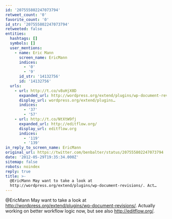 ```yaml
---
id: '207555802247073794'
retweet_count: '0'
favorite_count: '0'
id_str: '207555802247073794'
retweeted: false
entities:
  hashtags: []
  symbols: []
  user_mentions:
    - name: Eric Mann
      screen_name: EricMann
      indices:
        - '0'
        - '9'
      id_str: '14132756'
      id: '14132756'
  urls:
    - url: http://t.co/v8uHjX0D
      expanded_url: http://wordpress.org/extend/plugins/wp-document-revisions/
      display_url: wordpress.org/extend/plugins…
      indices:
        - '37'
        - '57'
    - url: http://t.co/NtXtW9fj
      expanded_url: http://editflow.org/
      display_url: editflow.org
      indices:
        - '119'
        - '139'
in_reply_to_screen_name: EricMann
original_url: https://twitter.com/benbalter/status/207555802247073794
date: '2012-05-29T19:35:34.000Z'
sitemap: false
robots: noindex
reply: true
title: >-
  @EricMann May want to take a look at
  http://wordpress.org/extend/plugins/wp-document-revisions/. Act…
---
```


@EricMann May want to take a look at http://wordpress.org/extend/plugins/wp-document-revisions/. Actually working on better workflow logic now, but see also http://editflow.org/.